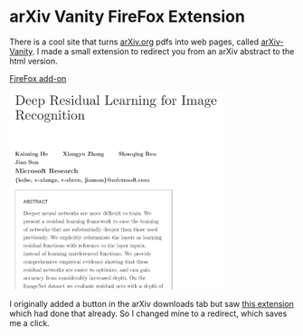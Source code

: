 # arXiv Vanity FireFox Extension

There is a cool site that turns [arXiv.org](https://arxiv.org) pdfs into web pages, called [arXiv-Vanity](https://www.arxiv-vanity.com/). I made a small extension to redirect you from an arXiv abstract to the html version.

[FireFox add-on](https://addons.mozilla.org/en-US/firefox/addon/arxiv-vanity-button/)

<img src="./screenshot.png" width="380" alt="demo" />

I originally added a button in the arXiv downloads tab but saw [this extension](https://github.com/MrinalJain17/arxiv-vanity-firefox) which had done that already. So I changed mine to a redirect, which saves me a click.
